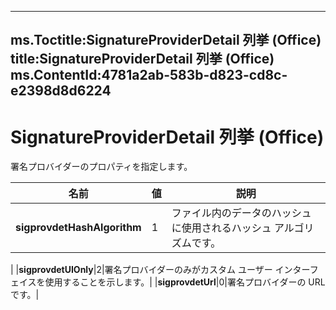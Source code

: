 

---
ms.Toctitle:SignatureProviderDetail 列挙 (Office)
title:SignatureProviderDetail 列挙 (Office)
ms.ContentId:4781a2ab-583b-d823-cd8c-e2398d8d6224
---
# SignatureProviderDetail 列挙 (Office)




署名プロバイダーのプロパティを指定します。

|**名前**|**値**|**説明**|
|---|---|---|
|**sigprovdetHashAlgorithm**|1|ファイル内のデータのハッシュに使用されるハッシュ アルゴリズムです。
|
|**sigprovdetUIOnly**|2|署名プロバイダーのみがカスタム ユーザー インターフェイスを使用することを示します。|
|**sigprovdetUrl**|0|署名プロバイダーの URL です。|




